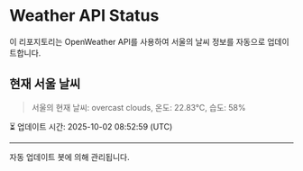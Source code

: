 
# Weather API Status

이 리포지토리는 OpenWeather API를 사용하여 서울의 날씨 정보를 자동으로 업데이트합니다.

## 현재 서울 날씨
> 서울의 현재 날씨: overcast clouds, 온도: 22.83°C, 습도: 58%

⏳ 업데이트 시간: 2025-10-02 08:52:59 (UTC)

---
자동 업데이트 봇에 의해 관리됩니다.
